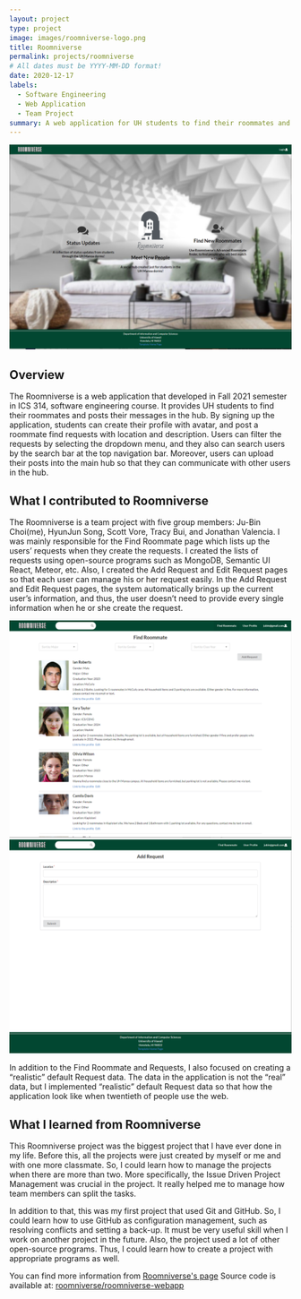 ```yaml
---
layout: project
type: project
image: images/roomniverse-logo.png
title: Roomniverse
permalink: projects/roomniverse
# All dates must be YYYY-MM-DD format!
date: 2020-12-17
labels:
  - Software Engineering
  - Web Application
  - Team Project
summary: A web application for UH students to find their roommates and post their messages.
---
```


<img class="ui image" src="../images/landing.PNG">

## Overview

The Roomniverse is a web application that developed in Fall 2021 semester in ICS 314, software engineering course. It provides UH students to find their roommates and posts their messages in the hub. By signing up the application, students can create their profile with avatar, and post a roommate find requests with location and description. Users can filter the requests by selecting the dropdown menu, and they also can search users by the search bar at the top navigation bar. Moreover, users can upload their posts into the main hub so that they can communicate with other users in the hub.

## What I contributed to Roomniverse

The Roomniverse is a team project with five group members: Ju-Bin Choi(me), HyunJun Song, Scott Vore, Tracy Bui, and Jonathan Valencia. I was mainly responsible for the Find Roommate page which lists up the users’ requests when they create the requests. I created the lists of requests using open-source programs such as MongoDB, Semantic UI React, Meteor, etc. Also, I created the Add Request and Edit Request pages so that each user can manage his or her request easily. In the Add Request and Edit Request pages, the system automatically brings up the current user’s information, and thus, the user doesn’t need to provide every single information when he or she create the request. 

<img class="ui image" src="../images/find-roommate.PNG">
<img class="ui image" src="../images/addrequest.PNG">

In addition to the Find Roommate and Requests, I also focused on creating a “realistic” default Request data. The data in the application is not the “real” data, but I implemented “realistic” default Request data so that how the application look like when twentieth of people use the web. 

## What I learned from Roomniverse

This Roomniverse project was the biggest project that I have ever done in my life. Before this, all the projects were just created by myself or me and with one more classmate. So, I could learn how to manage the projects when there are more than two. More specifically, the Issue Driven Project Management was crucial in the project. It really helped me to manage how team members can split the tasks. 

In addition to that, this was my first project that used Git and GitHub. So, I could learn how to use GitHub as configuration management, such as resolving conflicts and setting a back-up. It must be very useful skill when I work on another project in the future. Also, the project used a lot of other open-source programs. Thus, I could learn how to create a project with appropriate programs as well. 

You can find more information from [Roomniverse's page](https://roomniverse.github.io/)
Source code is available at: <a href="https://github.com/roomniverse/roomniverse-webapp"><i class="large github icon "></i>roomniverse/roomniverse-webapp</a>

